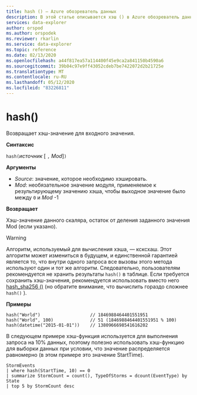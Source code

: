 ```yaml
---
title: hash () — Azure обозреватель данных
description: В этой статье описывается хэш () в Azure обозреватель данных.
services: data-explorer
author: orspod
ms.author: orspodek
ms.reviewer: rkarlin
ms.service: data-explorer
ms.topic: reference
ms.date: 02/13/2020
ms.openlocfilehash: a44f817ea57a114400f45e9ca2a841150b4590a6
ms.sourcegitcommit: 39b04c97e9ff43052cdeb7be7422072d2b21725e
ms.translationtype: MT
ms.contentlocale: ru-RU
ms.lasthandoff: 05/12/2020
ms.locfileid: "83226811"
---
```

# <a name="hash"></a>hash()

Возвращает хэш-значение для входного значения.

**Синтаксис**

`hash(`*источник* [ `,` *Mod*]`)`

**Аргументы**

* *Source*: значение, которое необходимо хэшировать.
* *Mod*: необязательное значение модуля, применяемое к результирующему значению хэша, чтобы выходное значение было между `0` и *Mod* -1

**Возвращает**

Хэш-значение данного скаляра, остаток от деления заданного значения Mod (если указано).

> [!WARNING]
> Алгоритм, используемый для вычисления хэша, — ксксхаш.
> Этот алгоритм может измениться в будущем, и единственной гарантией является то, что внутри одного запроса все вызовы этого метода используют один и тот же алгоритм.
> Следовательно, пользователям рекомендуется не хранить результаты `hash()` в таблице. Если требуется сохранить хэш-значения, рекомендуется использовать вместо него [hash_sha256 ()](./sha256hashfunction.md) (но обратите внимание, что вычислить гораздо сложнее `hash()` ).

**Примеры**

```kusto
hash("World")                   // 1846988464401551951
hash("World", 100)              // 51 (1846988464401551951 % 100)
hash(datetime("2015-01-01"))    // 1380966698541616202
```

В следующем примере хэш-функция используется для выполнения запроса на 10% данных, поэтому полезно использовать хэш-функцию для выборки данных при условии, что значение распределяется равномерно (в этом примере это значение StartTime).

<!-- csl: https://help.kusto.windows.net:443/Samples -->
```kusto
StormEvents 
| where hash(StartTime, 10) == 0
| summarize StormCount = count(), TypeOfStorms = dcount(EventType) by State 
| top 5 by StormCount desc
```

